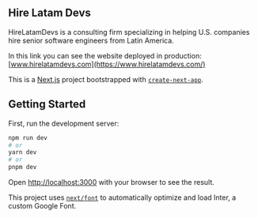 ## Hire Latam Devs

HireLatamDevs is a consulting firm specializing in helping U.S. companies hire senior software engineers from Latin America.

In this link you can see the website deployed in production: [www.hirelatamdevs.com](https://www.hirelatamdevs.com/)

This is a [Next.js](https://nextjs.org/) project bootstrapped with [`create-next-app`](https://github.com/vercel/next.js/tree/canary/packages/create-next-app).

## Getting Started

First, run the development server:

```bash
npm run dev
# or
yarn dev
# or
pnpm dev
```

Open [http://localhost:3000](http://localhost:3000) with your browser to see the result.

This project uses [`next/font`](https://nextjs.org/docs/basic-features/font-optimization) to automatically optimize and load Inter, a custom Google Font.